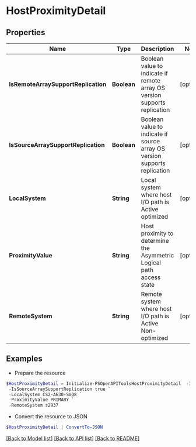 # HostProximityDetail
## Properties

Name | Type | Description | Notes
------------ | ------------- | ------------- | -------------
**IsRemoteArraySupportReplication** | **Boolean** | Boolean value to indicate if remote array OS version supports replication | [optional] 
**IsSourceArraySupportReplication** | **Boolean** | Boolean value to indicate if source array OS version supports replication | [optional] 
**LocalSystem** | **String** | Local system where host I/O path is Active optimized | [optional] 
**ProximityValue** | **String** | Host proximity to determine the Asymmetric Logical path access state | [optional] 
**RemoteSystem** | **String** | Remote system where host I/O path is Active Non-optimized | [optional] 

## Examples

- Prepare the resource
```powershell
$HostProximityDetail = Initialize-PSOpenAPIToolsHostProximityDetail  -IsRemoteArraySupportReplication true `
 -IsSourceArraySupportReplication true `
 -LocalSystem CS2-A630-SVQ8 `
 -ProximityValue PRIMARY `
 -RemoteSystem s2937
```

- Convert the resource to JSON
```powershell
$HostProximityDetail | ConvertTo-JSON
```

[[Back to Model list]](../README.md#documentation-for-models) [[Back to API list]](../README.md#documentation-for-api-endpoints) [[Back to README]](../README.md)

